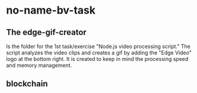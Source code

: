 # no-name-bv-task

## The edge-gif-creator

Is the folder for the 1st task/exercise "Node.js video processing script." The script analyzes the video clips and creates a gif by adding the "Edge Video" logo at the bottom right. It is created to keep in mind the processing speed and memory management.

## blockchain